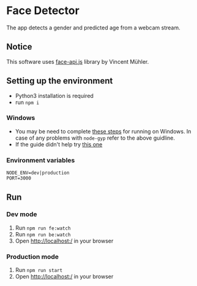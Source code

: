 # Face Detector
The app detects a gender and predicted age from a webcam stream.

## Notice
This software uses [face-api.js](https://github.com/justadudewhohacks/face-api.js) library by Vincent Mühler.

## Setting up the environment
- Python3 installation is required
- run `npm i`
### Windows
- You may be need to complete [these steps](https://github.com/nodejs/node-gyp#on-windows) for running on Windows.
In case of any problems with `node-gyp` refer to the above guidline.
- If the guide didn't help try [this one](https://github.com/nodejs/node-gyp/blob/main/docs/Updating-npm-bundled-node-gyp.md)
### Environment variables
```
NODE_ENV=dev|production
PORT=3000
```

## Run
### Dev mode
1. Run `npm run fe:watch`
2. Run `npm run be:watch`
3. Open [http://localhost:<PORT>/](http://localhost:<PORT>/) in your browser

### Production mode
1. Run `npm run start`
2. Open [http://localhost:<PORT>/](http://localhost:<PORT>/) in your browser